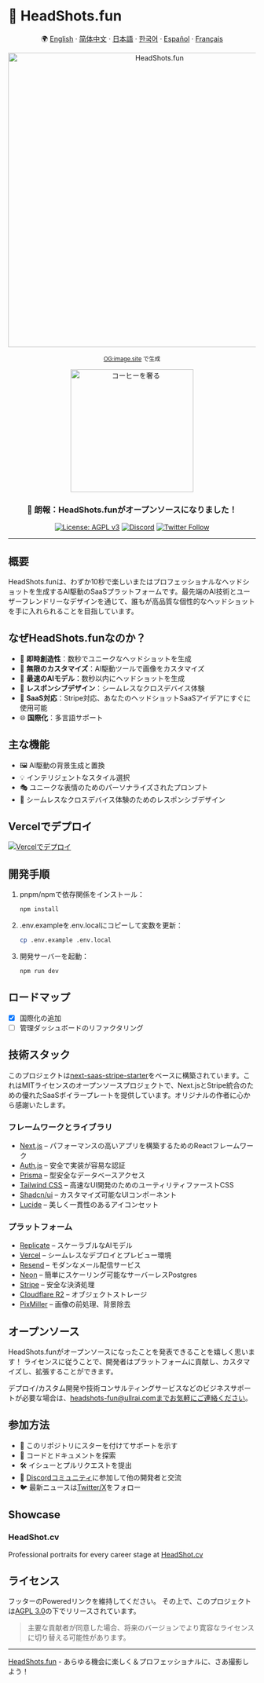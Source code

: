 # 📸 HeadShots.fun

<div align="center">

🌍 [English](README.md) · [简体中文](README.zh-CN.md) · [日本語](README.ja.md) · [한국어](README.ko.md) · [Español](README.es.md) · [Français](README.fr.md)

<img src="https://s.ogimage.site/user-cases/headshots-fun.jpg" alt="HeadShots.fun" width="600" />

<sup>[OG:image.site](https://ogimage.site/?from=headshots-fun-github) で生成</sup>

<a href="https://ko-fi.com/visoar">
  <img src="https://img.shields.io/badge/コーヒーを奢る-開発を支援する-FFDD00?style=for-the-badge&logo=buy-me-a-coffee&logoColor=black" alt="コーヒーを奢る" width="250">
</a>

### 🎉 朗報：HeadShots.funがオープンソースになりました！

[![License: AGPL v3](https://img.shields.io/badge/License-AGPL%20v3-blue.svg)](https://www.gnu.org/licenses/agpl-3.0)
[![Discord](https://img.shields.io/discord/1261197667053207608?color=7289da&label=Discord&logo=discord&logoColor=ffffff)](https://discord.gg/vdqwAcp7mf)
[![Twitter Follow](https://img.shields.io/twitter/follow/ullr_ai?style=social)](https://twitter.com/ullr_ai)

</div>

---

## 概要

HeadShots.funは、わずか10秒で楽しいまたはプロフェッショナルなヘッドショットを生成するAI駆動のSaaSプラットフォームです。最先端のAI技術とユーザーフレンドリーなデザインを通じて、誰もが高品質な個性的なヘッドショットを手に入れられることを目指しています。

## なぜHeadShots.funなのか？

- 🎨 **即時創造性**：数秒でユニークなヘッドショットを生成
- 🌈 **無限のカスタマイズ**：AI駆動ツールで画像をカスタマイズ
- 📸 **最速のAIモデル**：数秒以内にヘッドショットを生成
- 📱 **レスポンシブデザイン**：シームレスなクロスデバイス体験
- 💼 **SaaS対応**：Stripe対応、あなたのヘッドショットSaaSアイデアにすぐに使用可能
- 🌐 **国際化**：多言語サポート

## 主な機能

- 🖼️ AI駆動の背景生成と置換
- 💡 インテリジェントなスタイル選択
- 🎭 ユニークな表情のためのパーソナライズされたプロンプト
- 📱 シームレスなクロスデバイス体験のためのレスポンシブデザイン

## Vercelでデプロイ

[![Vercelでデプロイ](https://vercel.com/button)](https://vercel.com/new/clone?repository-url=https%3A%2F%2Fgithub.com%2FUllrAI%2FHeadShots.fun)

## 開発手順

1. pnpm/npmで依存関係をインストール：
   ```bash
   npm install
   ```

2. .env.exampleを.env.localにコピーして変数を更新：
   ```bash
   cp .env.example .env.local
   ```

3. 開発サーバーを起動：
   ```bash
   npm run dev
   ```

## ロードマップ

- [x] 国際化の追加
- [ ] 管理ダッシュボードのリファクタリング

## 技術スタック

このプロジェクトは[next-saas-stripe-starter](https://github.com/mickasmt/next-saas-stripe-starter)をベースに構築されています。これはMITライセンスのオープンソースプロジェクトで、Next.jsとStripe統合のための優れたSaaSボイラープレートを提供しています。オリジナルの作者に心から感謝いたします。

### フレームワークとライブラリ
- [Next.js](https://nextjs.org/?from=headshots.fun) – パフォーマンスの高いアプリを構築するためのReactフレームワーク
- [Auth.js](https://authjs.dev/?from=headshots.fun) – 安全で実装が容易な認証
- [Prisma](https://www.prisma.io/?from=headshots.fun) – 型安全なデータベースアクセス
- [Tailwind CSS](https://tailwindcss.com/?from=headshots.fun) – 高速なUI開発のためのユーティリティファーストCSS
- [Shadcn/ui](https://ui.shadcn.com/?from=headshots.fun) – カスタマイズ可能なUIコンポーネント
- [Lucide](https://lucide.dev/?from=headshots.fun) – 美しく一貫性のあるアイコンセット

### プラットフォーム
- [Replicate](https://replicate.com/?from=headshots.fun) – スケーラブルなAIモデル
- [Vercel](https://vercel.com/?from=headshots.fun) – シームレスなデプロイとプレビュー環境
- [Resend](https://resend.com/?from=headshots.fun) – モダンなメール配信サービス
- [Neon](https://neon.tech/?from=headshots.fun) – 簡単にスケーリング可能なサーバーレスPostgres
- [Stripe](https://stripe.com/?from=headshots.fun) – 安全な決済処理
- [Cloudflare R2](https://developers.cloudflare.com/r2/?from=headshots.fun) – オブジェクトストレージ
- [PixMiller](https://pixmiller.com/?from=headshots.fun) – 画像の前処理、背景除去

## オープンソース

HeadShots.funがオープンソースになったことを発表できることを嬉しく思います！
ライセンスに従うことで、開発者はプラットフォームに貢献し、カスタマイズし、拡張することができます。

デプロイ/カスタム開発や技術コンサルティングサービスなどのビジネスサポートが必要な場合は、headshots-fun@ullrai.comまでお気軽にご連絡ください。

## 参加方法
- 🌟 このリポジトリにスターを付けてサポートを示す
- 👀 コードとドキュメントを探索
- 🛠️ イシューとプルリクエストを提出
- 💬 [Discordコミュニティ](https://discord.gg/vdqwAcp7mf)に参加して他の開発者と交流
- 🐦 最新ニュースは[Twitter/X](https://twitter.com/ullr_ai)をフォロー

## Showcase
### HeadShot.cv
Professional portraits for every career stage at [HeadShot.cv](https://headshot.cv/)

## ライセンス
フッターのPoweredリンクを維持してください。
その上で、このプロジェクトは[AGPL 3.0](./LICENSE.md)の下でリリースされています。

> 主要な貢献者が同意した場合、将来のバージョンでより寛容なライセンスに切り替える可能性があります。

---
[HeadShots.fun](https://headshots.fun/?from=GitHub) - あらゆる機会に楽しく＆プロフェッショナルに、さあ撮影しよう！ 